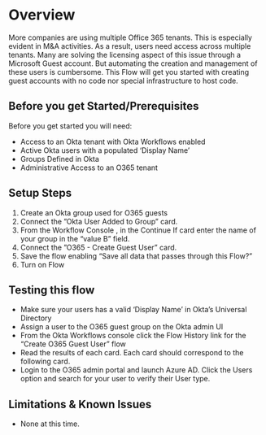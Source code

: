 # Overview

More companies are using multiple Office 365 tenants. This is especially evident in M&A activities. As a result, users need access across multiple tenants. Many are solving the licensing aspect of this issue through a Microsoft Guest account. But automating the creation and management of these users is cumbersome. This Flow will get you started with creating guest accounts with no code nor special infrastructure to host code. 


## Before you get Started/Prerequisites

Before you get started you will need:



*   Access to an Okta tenant with Okta Workflows enabled
*   Active Okta users with a populated ‘Display Name’
*   Groups Defined in Okta
*   Administrative Access to an O365 tenant 


## Setup Steps



1. Create an Okta group used for O365 guests
2. Connect the ”Okta User Added to Group” card.
3. From the Workflow Console , in the Continue If card enter the name of your group in the “value B” field. 
4. Connect the ”O365 - Create Guest User” card.
5. Save the flow enabling “Save all data that passes through this Flow?”
6. Turn on Flow


## Testing this flow



*   Make sure your users has a valid ‘Display Name’ in Okta’s Universal Directory 
*   Assign a user to the O365 guest group on the Okta admin UI
*   From the Okta Workflows console click the Flow History link for the “Create O365 Guest User” flow
*   Read the results of each card. Each card should correspond to the following card. 
*   Login to the O365 admin portal and launch Azure AD. Click the Users option and search for your user to verify their User type. 


## Limitations & Known Issues 



*   None at this time. 
